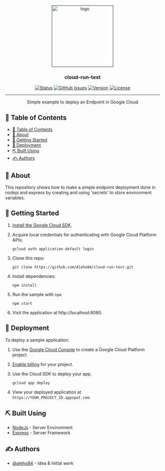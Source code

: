 <p align="center">
  <a href="" rel="noopener">
 <img width=200px height=200px src="https://cdn.icon-icons.com/icons2/2699/PNG/512/google_cloud_run_logo_icon_168148.png" alt="logo"></a>
</p>

<h3 align="center">cloud-run-test</h3>

<div align="center">

[![Status](https://img.shields.io/badge/status-active-success.svg)]()
[![GitHub Issues](https://img.shields.io/github/issues/aleho84/cloud-run-test)]()
[![Version](https://img.shields.io/github/package-json/v/alehodev/aleho-bot)]()
[![License](https://img.shields.io/badge/license-MIT-blue.svg)]()

</div>

---

<p align="center"> Simple example to deploy an Endpoint in Google Cloud
    <br> 
</p>

## 📝 Table of Contents

- [📝 Table of Contents](#-table-of-contents)
- [🧐 About ](#-about-)
- [🏁 Getting Started ](#-getting-started-)
- [🚀 Deployment ](#-deployment-)
- [⛏️ Built Using ](#️-built-using-)
- [✍️ Authors ](#️-authors-)

## 🧐 About <a name = "about"></a>

This repository shows how to make a simple endpoint deployment done in nodejs and express by creating and using 'secrets' to store environment variables.

## 🏁 Getting Started <a name = "getting_started"></a>

1.  [Install the Google Cloud SDK](https://cloud.google.com/sdk/?hl=es).
1.  Acquire local credentials for authenticating with Google Cloud Platform APIs:

        gcloud auth application-default login

1.  Clone this repo:

        git clone https://github.com/Aleho84/cloud-run-test.git

1.  Install dependencies:

        npm install

1.  Run the sample with `npm` 

        npm start


1.  Visit the application at http://localhost:8080.


## 🚀 Deployment <a name = "deployment"></a>

To deploy a sample application:

1.  Use the [Google Cloud Console](https://console.cloud.google.com/) to create a Google Cloud Platform
    project.
1.  [Enable billing](https://support.google.com/cloud/answer/6293499#enable-billing) for your project.

1.  Use the Cloud SDK to deploy your app.

        gcloud app deploy

1.  View your deployed application at `https://YOUR_PROJECT_ID.appspot.com`.

## ⛏️ Built Using <a name = "built_using"></a>

- [NodeJs](https://nodejs.org/en/) - Server Environment
- [Express](https://expressjs.com/) - Server Framework

## ✍️ Authors <a name = "authors"></a>

- [@aleho84](https://github.com/aleho84) - Idea & Initial work
